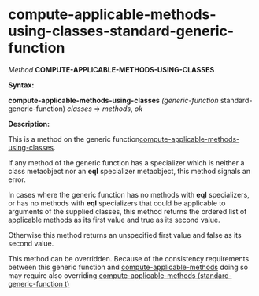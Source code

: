 compute-applicable-methods-using-classes-standard-generic-function
==================================================================

*Method* **COMPUTE-APPLICABLE-METHODS-USING-CLASSES**

**Syntax:**

**compute-applicable-methods-using-classes** *(generic-function* standard-generic-function) *classes* => *methods*, *ok*

**Description:**

This is a method on the generic function[compute-applicable-methods-using-classes](compute-applicable-methods-using-classes.md).

If any method of the generic function has a specializer which is neither a class metaobject nor an **eql** specializer metaobject, this method signals an error.

In cases where the generic function has no methods with **eql** specializers, or has no methods with **eql** specializers that could be applicable to arguments of the supplied classes, this method returns the ordered list of applicable methods as its first value and true as its second value.

Otherwise this method returns an unspecified first value and false as its second value.

This method can be overridden. Because of the consistency requirements between this generic function and [compute-applicable-methods](compute-applicable-methods.md) doing so may require also overriding [compute-applicable-methods (standard-generic-function t)](compute-applicable-methods-standard-generic-function.md)

